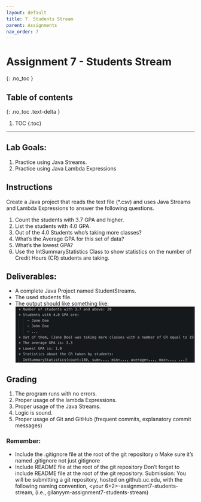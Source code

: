 ```yaml
---
layout: default
title: 7. Students Stream
parent: Assignments
nav_order: 7
---
```

# Assignment 7 - Students Stream
{: .no_toc }

## Table of contents
{: .no_toc .text-delta }

1. TOC
{:toc}

---

## Lab Goals:
1. Practice using Java Streams.
2. Practice using Java Lambda Expressions

## Instructions
Create a Java project that reads the text file (*.csv) and uses Java Streams and Lambda
Expressions to answer the following questions.
1. Count the students with 3.7 GPA and higher.
2. List the students with 4.0 GPA.
3. Out of the 4.0 Students who’s taking more classes?
4. What’s the Average GPA for this set of data?
5. What’s the lowest GPA?
6. Use the IntSummaryStatistics Class to show statistics on the number of Credit Hours (CR) students are taking.

## Deliverables:
* A complete Java Project named StudentStreams.
* The used students file.
* The output should like something like:
![example output](assets/example_output.png)

## Grading
1. The program runs with no errors.
2. Proper usage of the lambda Expressions.
3. Proper usage of the Java Streams.
4. Logic is sound.
5. Proper usage of Git and GitHub (frequent commits, explanatory commit messages)

### Remember:
- Include the .gitignore file at the root of the git repository
o Make sure it’s named .gitignore not just gitignore
- Include README file at the root of the git repository Don’t forget to include README
file at the root of the git repository.
Submission:
You will be submitting a git repository, hosted on github.uc.edu, with the following naming
convention, <your 6+2>-assignment7-students-stream, (i.e., gilanyym-assignment7-students-stream)